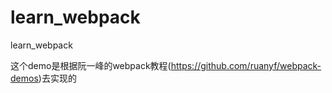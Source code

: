 # learn_webpack
learn_webpack

这个demo是根据阮一峰的webpack教程(https://github.com/ruanyf/webpack-demos)去实现的 
